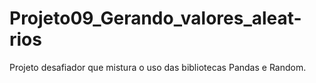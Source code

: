 # Projeto09_Gerando_valores_aleat-rios
Projeto desafiador que mistura o uso das bibliotecas Pandas e Random.
